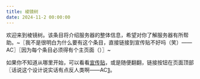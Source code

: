 ```yaml
---
title: 棱镜树
date: 2024-11-2 00:00:00
---
```


欢迎来到棱镜树。该条目将介绍服务器的整体信息，希望对你了解服务器有所帮助。~〖我不是很明白为什么要有这个条目，直接链接到宣传贴不好吗（笑）——AC〗〖因为每个条目必须得有个主页面（）〗~

如果你不知道从哪里开始，可以看看[宣传贴](/leaflet/index.html)，或是随便翻翻，链接按钮在页面顶部〖话说这个设计说实话有点反人类啊——AC〗。
